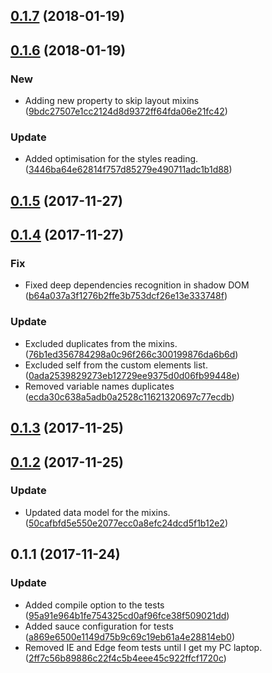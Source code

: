 <a name="0.1.7"></a>
## [0.1.7](https://github.com/advanced-rest-client/polymer-styles-analyzer/compare/0.1.6...0.1.7) (2018-01-19)




<a name="0.1.6"></a>
## [0.1.6](https://github.com/advanced-rest-client/polymer-styles-analyzer/compare/0.1.5...0.1.6) (2018-01-19)


### New

* Adding new property to skip layout mixins ([9bdc27507e1cc2124d8d9372ff64fda06e21fc42](https://github.com/advanced-rest-client/polymer-styles-analyzer/commit/9bdc27507e1cc2124d8d9372ff64fda06e21fc42))

### Update

* Added optimisation for the styles reading. ([3446ba64e62814f757d85279e490711adc1b1d88](https://github.com/advanced-rest-client/polymer-styles-analyzer/commit/3446ba64e62814f757d85279e490711adc1b1d88))



<a name="0.1.5"></a>
## [0.1.5](https://github.com/advanced-rest-client/polymer-styles-analyzer/compare/0.1.4...0.1.5) (2017-11-27)




<a name="0.1.4"></a>
## [0.1.4](https://github.com/advanced-rest-client/polymer-styles-analyzer/compare/0.1.3...0.1.4) (2017-11-27)


### Fix

* Fixed deep dependencies recognition in shadow DOM ([b64a037a3f1276b2ffe3b753dcf26e13e333748f](https://github.com/advanced-rest-client/polymer-styles-analyzer/commit/b64a037a3f1276b2ffe3b753dcf26e13e333748f))

### Update

* Excluded duplicates from the mixins. ([76b1ed356784298a0c96f266c300199876da6b6d](https://github.com/advanced-rest-client/polymer-styles-analyzer/commit/76b1ed356784298a0c96f266c300199876da6b6d))
* Excluded self from the custom elements list. ([0ada2539829273eb12729ee9375d0d06fb99448e](https://github.com/advanced-rest-client/polymer-styles-analyzer/commit/0ada2539829273eb12729ee9375d0d06fb99448e))
* Removed variable names duplicates ([ecda30c638a5adb0a2528c11621320697c77ecdb](https://github.com/advanced-rest-client/polymer-styles-analyzer/commit/ecda30c638a5adb0a2528c11621320697c77ecdb))



<a name="0.1.3"></a>
## [0.1.3](https://github.com/advanced-rest-client/polymer-styles-analyzer/compare/0.1.2...0.1.3) (2017-11-25)




<a name="0.1.2"></a>
## [0.1.2](https://github.com/advanced-rest-client/polymer-styles-analyzer/compare/0.1.1...0.1.2) (2017-11-25)


### Update

* Updated data model for the mixins. ([50cafbfd5e550e2077ecc0a8efc24dcd5f1b12e2](https://github.com/advanced-rest-client/polymer-styles-analyzer/commit/50cafbfd5e550e2077ecc0a8efc24dcd5f1b12e2))



<a name="0.1.1"></a>
## 0.1.1 (2017-11-24)


### Update

* Added compile option to the tests ([95a91e964b1fe754325cd0af96fce38f509021dd](https://github.com/advanced-rest-client/polymer-styles-analyzer/commit/95a91e964b1fe754325cd0af96fce38f509021dd))
* Added sauce configuration for tests ([a869e6500e1149d75b9c69c19eb61a4e28814eb0](https://github.com/advanced-rest-client/polymer-styles-analyzer/commit/a869e6500e1149d75b9c69c19eb61a4e28814eb0))
* Removed IE and Edge feom tests until I get my PC laptop. ([2ff7c56b89886c22f4c5b4eee45c922ffcf1720c](https://github.com/advanced-rest-client/polymer-styles-analyzer/commit/2ff7c56b89886c22f4c5b4eee45c922ffcf1720c))




